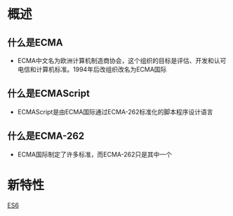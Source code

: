  # 概述
 ## 什么是ECMA
- ECMA中文名为欧洲计算机制造商协会，这个组织的目标是评估、开发和认可电信和计算机标准。1994年后改组织改名为ECMA国际
 ## 什么是ECMAScript
 - ECMAScript是由ECMA国际通过ECMA-262标准化的脚本程序设计语言
 ##  什么是ECMA-262
 - ECMA国际制定了许多标准，而ECMA-262只是其中一个

# 新特性
[ES6](es6.md)
